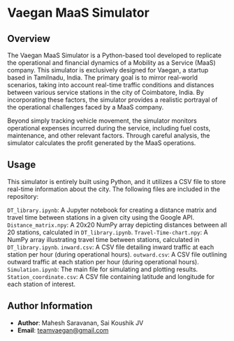 # Vaegan MaaS Simulator

## Overview

The Vaegan MaaS Simulator is a Python-based tool developed to replicate the operational and financial dynamics of a Mobility as a Service (MaaS) company. This simulator is exclusively designed for Vaegan, a startup based in Tamilnadu, India. The primary goal is to mirror real-world scenarios, taking into account real-time traffic conditions and distances between various service stations in the city of Coimbatore, India. By incorporating these factors, the simulator provides a realistic portrayal of the operational challenges faced by a MaaS company.

Beyond simply tracking vehicle movement, the simulator monitors operational expenses incurred during the service, including fuel costs, maintenance, and other relevant factors. Through careful analysis, the simulator calculates the profit generated by the MaaS operations.

## Usage

This simulator is entirely built using Python, and it utilizes a CSV file to store real-time information about the city. The following files are included in the repository:

`DT_library.ipynb`: A Jupyter notebook for creating a distance matrix and travel time between stations in a given city using the Google API.
`Distance_matrix.npy`: A 20x20 NumPy array depicting distances between all 20 stations, calculated in `DT_library.ipynb`.
`Travel-Time-chart.npy`: A NumPy array illustrating travel time between stations, calculated in `DT_library.ipynb`.
`inward.csv`: A CSV file detailing inward traffic at each station per hour (during operational hours).
`outward.csv`: A CSV file outlining outward traffic at each station per hour (during operational hours).
`Simulation.ipynb`: The main file for simulating and plotting results.
`Station_coordinate.csv`: A CSV file containing latitude and longitude for each station of interest.
## Author Information
- **Author**: Mahesh Saravanan, Sai Koushik JV
- **Email**: teamvaegan@gmail.com
